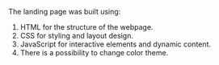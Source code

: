 The landing page was built using:

1. HTML for the structure of the webpage.
2. CSS for styling and layout design.
3. JavaScript for interactive elements and dynamic content.
4. There is a possibility to change color theme.
